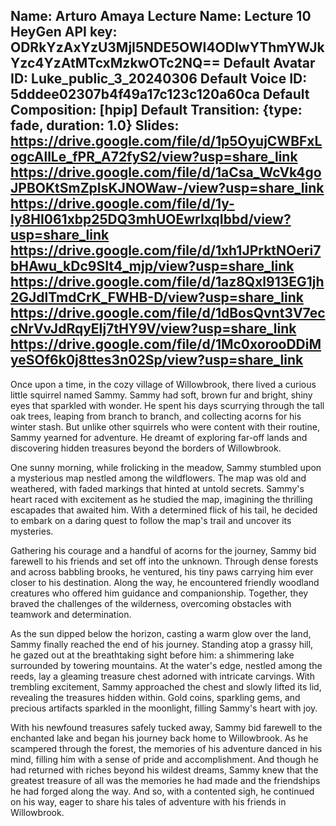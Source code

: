 Name: Arturo Amaya
Lecture Name: Lecture 10
HeyGen API key: ODRkYzAxYzU3MjI5NDE5OWI4ODIwYThmYWJkYzc4YzAtMTcxMzkwOTc2NQ==
Default Avatar ID: Luke_public_3_20240306
Default Voice ID: 5dddee02307b4f49a17c123c120a60ca
Default Composition: [hpip]
Default Transition: {type: fade, duration: 1.0}
Slides:
    https://drive.google.com/file/d/1p5OyujCWBFxLogcAllLe_fPR_A72fyS2/view?usp=share_link
    https://drive.google.com/file/d/1aCsa_WcVk4goJPBOKtSmZpIsKJNOWaw-/view?usp=share_link
    https://drive.google.com/file/d/1y-ly8HI061xbp25DQ3mhUOEwrIxqIbbd/view?usp=share_link
    https://drive.google.com/file/d/1xh1JPrktNOeri7bHAwu_kDc9SIt4_mjp/view?usp=share_link
    https://drive.google.com/file/d/1az8Qxl913EG1jh2GJdlTmdCrK_FWHB-D/view?usp=share_link
    https://drive.google.com/file/d/1dBosQvnt3V7eccNrVvJdRqyEIj7tHY9V/view?usp=share_link
    https://drive.google.com/file/d/1Mc0xorooDDiMyeSOf6k0j8ttes3n02Sp/view?usp=share_link 
--

Once upon a time, in the cozy village of Willowbrook, there lived a curious little squirrel named Sammy. Sammy had soft, brown fur and bright, shiny eyes that sparkled with wonder. He spent his days scurrying through the tall oak trees, leaping from branch to branch, and collecting acorns for his winter stash. But unlike other squirrels who were content with their routine, Sammy yearned for adventure. He dreamt of exploring far-off lands and discovering hidden treasures beyond the borders of Willowbrook.

One sunny morning, while frolicking in the meadow, Sammy stumbled upon a mysterious map nestled among the wildflowers. The map was old and weathered, with faded markings that hinted at untold secrets. Sammy's heart raced with excitement as he studied the map, imagining the thrilling escapades that awaited him. With a determined flick of his tail, he decided to embark on a daring quest to follow the map's trail and uncover its mysteries.

Gathering his courage and a handful of acorns for the journey, Sammy bid farewell to his friends and set off into the unknown. Through dense forests and across babbling brooks, he ventured, his tiny paws carrying him ever closer to his destination. Along the way, he encountered friendly woodland creatures who offered him guidance and companionship. Together, they braved the challenges of the wilderness, overcoming obstacles with teamwork and determination.

As the sun dipped below the horizon, casting a warm glow over the land, Sammy finally reached the end of his journey. Standing atop a grassy hill, he gazed out at the breathtaking sight before him: a shimmering lake surrounded by towering mountains. At the water's edge, nestled among the reeds, lay a gleaming treasure chest adorned with intricate carvings. With trembling excitement, Sammy approached the chest and slowly lifted its lid, revealing the treasures hidden within. Gold coins, sparkling gems, and precious artifacts sparkled in the moonlight, filling Sammy's heart with joy.

With his newfound treasures safely tucked away, Sammy bid farewell to the enchanted lake and began his journey back home to Willowbrook. As he scampered through the forest, the memories of his adventure danced in his mind, filling him with a sense of pride and accomplishment. And though he had returned with riches beyond his wildest dreams, Sammy knew that the greatest treasure of all was the memories he had made and the friendships he had forged along the way. And so, with a contented sigh, he continued on his way, eager to share his tales of adventure with his friends in Willowbrook.